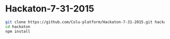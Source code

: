 # Hackaton-7-31-2015

```sh
git clone https://github.com/Colu-platform/Hackaton-7-31-2015.git hackaton
cd hackaton
npm install
```

